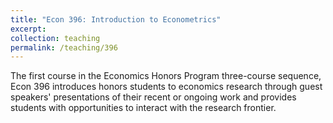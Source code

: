 ```yaml
---
title: "Econ 396: Introduction to Econometrics"
excerpt: 
collection: teaching
permalink: /teaching/396
---
```


The first course in the Economics Honors Program three-course sequence, Econ 396 introduces honors students to economics research through guest speakers' presentations of their recent or ongoing work and provides students with opportunities to interact with the research frontier.